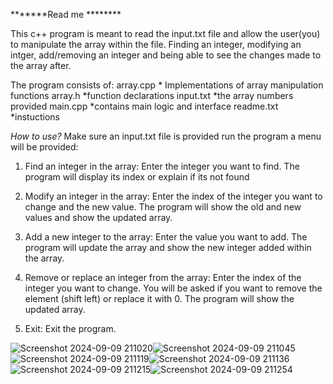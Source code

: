 *******Read me ********

This c++ program is meant to read the input.txt file and allow the user(you) to manipulate the array within the file. Finding an integer, modifying an intger, add/removing an integer and being able to see the changes made to the array after.

The program consists of:
array.cpp * Implementations of array manipulation functions
array.h   *function declarations
input.txt *the array numbers provided
main.cpp  *contains main logic and interface
readme.txt *instuctions


*How to use?*
Make sure an input.txt file is provided
run the program
a menu will be provided:
1. Find an integer in the array: Enter the integer you want to find. The program will display its index or explain if its not found

2. Modify an integer in the array: Enter the index of the integer you want to change and the new value. The program will show the old and new values and show the updated array.

3. Add a new integer to the array: Enter the value you want to add. The program will update the array and show the new integer added within the array.

4. Remove or replace an integer from the array: Enter the index of the integer you want to change. You will be asked if you want to remove the element (shift left) or replace it with 0. The program will show the updated array.

5. Exit: Exit the program.

![Screenshot 2024-09-09 211020](Screenshot%202024-09-09%20211020.png)![Screenshot 2024-09-09 211045](Screenshot%202024-09-09%20211045.png)![Screenshot 2024-09-09 211119](Screenshot%202024-09-09%20211119.png)![Screenshot 2024-09-09 211136](Screenshot%202024-09-09%20211136.png)![Screenshot 2024-09-09 211215](Screenshot%202024-09-09%20211215.png)![Screenshot 2024-09-09 211254](Screenshot%202024-09-09%20211254.png)